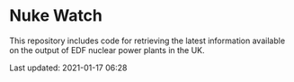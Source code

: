 # Nuke Watch

This repository includes code for retrieving the latest information available on the output of EDF nuclear power plants in the UK.

Last updated: 2021-01-17 06:28